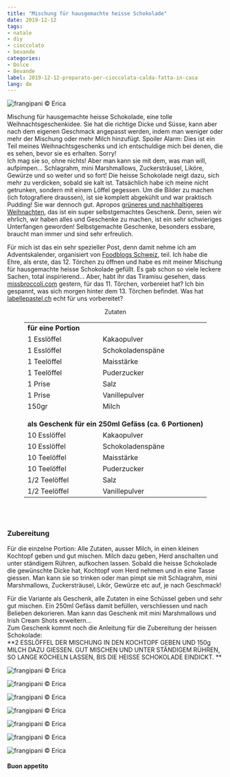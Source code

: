 ```yaml
---
title: "Mischung für hausgemachte heisse Schokolade"
date: 2019-12-12
tags:
- natale
- diy
- cioccolato
- bevande
categories:
- Dolce
- Bevande
label: 2019-12-12-preparato-per-cioccolata-calda-fatta-in-casa
lang: de 
---
```

![](../2019-12-12-preparato-per-cioccolata-calda-da-regalare/header.jpeg "frangipani © Erica")

Mischung für hausgemachte heisse Schokolade, eine tolle Weihnachtsgeschenkidee. Sie hat die richtige Dicke und Süsse, kann aber nach dem eigenen Geschmack angepasst werden, indem man weniger oder mehr der Mischung oder mehr Milch hinzufügt.
Spoiler Alarm: Dies ist ein Teil meines Weihnachtsgeschenks und ich entschuldige mich bei denen, die es sehen, bevor sie es erhalten. Sorry!
<br />
Ich mag sie so, ohne nichts! Aber man kann sie mit dem, was man will, aufpimpen... Schlagrahm, mini Marshmallows, Zuckersträusel, Liköre, Gewürze und so weiter und so fort! Die heisse Schokolade neigt dazu, sich mehr zu verdicken, sobald sie kalt ist. Tatsächlich habe ich meine nicht getrunken, sondern mit einem Löffel gegessen. Um die Bilder zu machen (ich fotografiere draussen), ist sie komplett abgekühlt und war praktisch Pudding! Sie war dennoch gut. Apropos <a href="https://frangipani.raiano.ch/2019-12-06-consiglio-green-numero-4-de/" target="_blank">grüneres und nachhaltigeres Weihnachten</a>, das ist ein super selbstgemachtes Geschenk. Denn, seien wir ehrlich, wir haben alles und Geschenke zu machen, ist ein sehr schwieriges Unterfangen geworden! Selbstgemachte Geschenke, besonders essbare, braucht man immer und sind sehr erfreulich.

Für mich ist das ein sehr spezieller Post, denn damit nehme ich am Adventskalender, organisiert von <a href="https://www.foodblogs-schweiz.ch" target="_blank">Foodblogs Schweiz</a>, teil. Ich habe die Ehre, als erste, das 12. Törchen zu öffnen und habe es mit meiner Mischung für hausgemachte heisse Schokolade gefüllt. Es gab schon so viele leckere Sachen, total inspirierend... Aber, habt ihr das Tiramisu gesehen, dass <a href="https://missbroccoli.com/lebkuchen-schichtdessert/" target="_blank">missbroccoli.com</a> gestern, für das 11. Törchen, vorbereiet hat? Ich bin gespannt, was sich morgen hinter dem 13. Törchen befindet. Was hat <a href="http://www.labellepastel.ch/2019/11/25/gingerbread-cupcakes/" target="_blank">labellepastel.ch</a> echt für uns vorbereitet?


<div id="wrapper" style="text-align: center">
  <div id="yourdiv" style="display: inline-block;">
    <div class="ingredients">
      <div class="ingredients-title">Zutaten</div>
      <table>
        <tbody>
          <tr>          
            <td colspan="2"><b>für eine Portion</b></td>
          </tr>      
          <tr>
            <td>1 Esslöffel</td>
            <td>Kakaopulver</td>
          </tr>
          <tr>
            <td>1 Esslöffel</td>
            <td>Schokoladenspäne</td>
          </tr>
          <tr>
            <td>1 Teelöffel</td>
            <td>Maisstärke</td>
          </tr>
          <tr>
            <td>1 Teelöffel</td>
            <td>Puderzucker</td>
          </tr>
          <tr>
            <td>1 Prise</td>
            <td>Salz</td>
          </tr>
          <tr>
            <td>1 Prise</td>
            <td>Vanillepulver</td>  
          </tr>
          <tr>
            <td>150gr</td>
            <td>Milch</td>
          </tr>
          <tr style="height: 15px;"></tr>
          <tr>          
            <td colspan="2"><b>als Geschenk für ein 250ml Gefäss (ca. 6 Portionen)</b></td>
          </tr>
          <tr>
            <td>10 Esslöffel</td>
            <td>Kakaopulver</td>
          </tr>
          <tr>
            <td>10 Esslöffel</td>
            <td>Schokoladenspäne</td>
          </tr>
          <tr>
            <td>10 Teelöffel</td>
            <td>Maisstärke</td>
          </tr>
          <tr>
            <td>10 Teelöffel</td>
            <td>Puderzucker</td>
          </tr>
          <tr>
            <td>1/2 Teelöffel</td>
            <td>Salz</td>
          </tr>
          <tr>
            <td>1/2 Teelöffel</td>
            <td>Vanillepulver</td>
          </tr>
        </tbody>
      </table>
      <br></br>
    </div>
  </div>
</div>


<h3>
  <font color="grey">
    <i class="fa fa-cogs"></i>
  </font> Zubereitung
</h3>

Für die einzelne Portion: Alle Zutaten, ausser Milch, in einen kleinen Kochtopf geben und gut mischen. Milch dazu geben, Herd anschalten und unter ständigem Rühren, aufkochen lassen. Sobald die heisse Schokolade die gewünschte Dicke hat, Kochtopf vom Herd nehmen und in eine Tasse giessen. Man kann sie so trinken oder man pimpt sie mit Schlagrahm, mini Marshmallows, Zuckersträusel, Likör, Gewürze etc auf, je nach Geschmack!

Für die Variante als Geschenk, alle Zutaten in eine Schüssel geben und sehr gut mischen. Ein 250ml Gefäss damit befüllen, verschliessen und nach Belieben dekorieren. Man kann das Geschenk mit mini Marshmallows und Irish Cream Shots erweitern...
<br />
Zum Geschenk kommt noch die Anleitung für die Zubereitung der heissen Schokolade:
<br />
**2 ESSLÖFFEL DER MISCHUNG IN DEN KOCHTOPF GEBEN UND 150g MILCH DAZU GIESSEN.
GUT MISCHEN UND UNTER STÄNDIGEM RÜHREN, SO LANGE KÖCHELN LASSEN, BIS DIE HEISSE SCHOKOLADE EINDICKT.
**

![](../2019-12-12-preparato-per-cioccolata-calda-da-regalare/risultato1.jpeg "frangipani © Erica")

![](../2019-12-12-preparato-per-cioccolata-calda-da-regalare/risultato2.jpeg "frangipani © Erica")

![](../2019-12-12-preparato-per-cioccolata-calda-da-regalare/risultato3.jpeg "frangipani © Erica")

![](../2019-12-12-preparato-per-cioccolata-calda-da-regalare/risultato4.jpeg "frangipani © Erica")

![](../2019-12-12-preparato-per-cioccolata-calda-da-regalare/risultato5.jpeg "frangipani © Erica")

![](../2019-12-12-preparato-per-cioccolata-calda-da-regalare/risultato6.jpeg "frangipani © Erica")

![](../2019-12-12-preparato-per-cioccolata-calda-da-regalare/risultato7.jpeg "frangipani © Erica")

<h4>Buon appetito
  <font color="red">
    <i class="fa fa-smile-o"></i>
  </font>
</h4>
